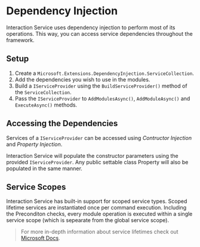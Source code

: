 # Dependency Injection

Interaction Service uses dependency injection to perform most of its operations. This way, you can access service dependencies throughout the framework.

## Setup

1. Create a `Microsoft.Extensions.DependencyInjection.ServiceCollection`.
2. Add the dependencies you wish to use in the modules.
3. Build a `IServiceProvider` using the `BuildServiceProvider()` method of the `ServiceCollection`.
4. Pass the `IServiceProvider` to `AddModulesAsync()`, `AddModuleAsync()` and `ExecuteAsync()` methods.

## Accessing the Dependencies

Services of a `IServiceProvider` can be accessed using *Contructor Injection* and *Property Injection*.

Interaction Service will populate the constructor parameters using the provided `IServiceProvider`. Any public settable class Property will also be populated in the same manner.

## Service Scopes

Interaction Service has built-in support for scoped service types. Scoped lifetime services are instantiated once per command execution. Including the Preconditon checks, every module operation is executed within a single service scope (which is sepearate from the global service scope).

> For more in-depth information about service lifetimes check out [Microsoft Docs](https://docs.microsoft.com/en-us/aspnet/core/fundamentals/dependency-injection?view=aspnetcore-5.0#service-lifetimes-1).
